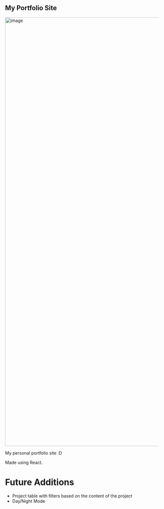 ## My Portfolio Site

<img width="1399" alt="image" src="https://github.com/MaruhanSelva/portfolio/assets/75972624/57e2e89b-8aec-46b7-bb2e-97e692f4be25">

My personal portfolio site :D

Made using React.

# Future Additions
- Project table with filters based on the content of the project
- Day/Night Mode